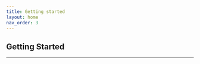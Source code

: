 ```yaml
---
title: Getting started
layout: home
nav_order: 3
---
```


## Getting Started


----

[Testscope.io]: https://testscope.io
[Pricing]: https://testscope.io/pricing
[Terms & condition]: https://testscope.io/tc

